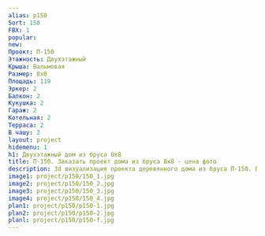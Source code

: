 ```yaml
---
alias: p150
Sort: 150
FBX: 1
popular: 
new: 
Проект: П-150
Этажность: Двухэтажный
Крыша: Вальмовая
Размер: 8х8
Площадь: 119
Эркер: 2
Балкон: 2
Кукушка: 2
Гараж: 2
Котельная: 2
Терраса: 2
В чашу: 2
layout: project
hidemenu: 1
h1: Двухэтажный дом из бруса 8х8
title: П-150. Заказать проект дома из бруса 8х8 - цена фото
description: 3d визуализация проекта деревянного дома из бруса П-150. Площадь 119 м2, размер 8х8. Вы можете внести любые изменения в проект.
image1: project/p150/150_1.jpg
image2: project/p150/150_2.jpg
image3: project/p150/150_3.jpg
image4: project/p150/150_4.jpg
plan1: project/p150/p150-1.jpg
plan2: project/p150/p150-2.jpg
planl: project/p150/p150-f.jpg
---
```

